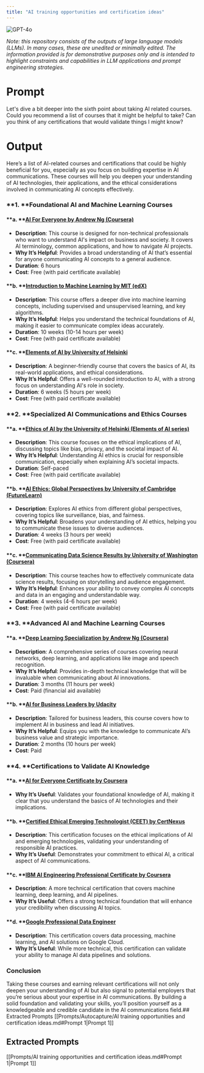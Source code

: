 ```yaml
---
title: "AI training opportunities and certification ideas"
---
```

![GPT-4o](https://img.shields.io/badge/GPT--4o-3333FF?style=for-the-badge&logo=openai&logoColor=white)



*Note: this repository consists of the outputs of large language models (LLMs). In many cases, these are unedited or minimally edited. The information provided is for demonstrative purposes only and is intended to highlight constraints and capabilities in LLM applications and prompt engineering strategies.*


# Prompt

Let's dive a bit deeper into the sixth point about taking AI related courses. Could you recommend a list of courses that it might be helpful to take? Can you think of any certifications that would validate things I might know?

# Output
Here’s a list of AI-related courses and certifications that could be highly beneficial for you, especially as you focus on building expertise in AI communications. These courses will help you deepen your understanding of AI technologies, their applications, and the ethical considerations involved in communicating AI concepts effectively.

### **1. **Foundational AI and Machine Learning Courses

#### **a. **[**AI For Everyone** by Andrew Ng (Coursera)](https://www.coursera.org/learn/ai-for-everyone)
   - **Description**: This course is designed for non-technical professionals who want to understand AI's impact on business and society. It covers AI terminology, common applications, and how to navigate AI projects.
   - **Why It’s Helpful**: Provides a broad understanding of AI that’s essential for anyone communicating AI concepts to a general audience.
   - **Duration**: 6 hours
   - **Cost**: Free (with paid certificate available)

#### **b. **[**Introduction to Machine Learning** by MIT (edX)](https://www.edx.org/course/introduction-to-machine-learning)
   - **Description**: This course offers a deeper dive into machine learning concepts, including supervised and unsupervised learning, and key algorithms.
   - **Why It’s Helpful**: Helps you understand the technical foundations of AI, making it easier to communicate complex ideas accurately.
   - **Duration**: 10 weeks (10-14 hours per week)
   - **Cost**: Free (with paid certificate available)

#### **c. **[**Elements of AI** by University of Helsinki](https://www.elementsofai.com/)
   - **Description**: A beginner-friendly course that covers the basics of AI, its real-world applications, and ethical considerations.
   - **Why It’s Helpful**: Offers a well-rounded introduction to AI, with a strong focus on understanding AI's role in society.
   - **Duration**: 6 weeks (5 hours per week)
   - **Cost**: Free (with paid certificate available)

### **2. **Specialized AI Communications and Ethics Courses

#### **a. **[**Ethics of AI** by the University of Helsinki (Elements of AI series)](https://www.elementsofai.com/ethics)
   - **Description**: This course focuses on the ethical implications of AI, discussing topics like bias, privacy, and the societal impact of AI.
   - **Why It’s Helpful**: Understanding AI ethics is crucial for responsible communication, especially when explaining AI’s societal impacts.
   - **Duration**: Self-paced
   - **Cost**: Free (with paid certificate available)

#### **b. **[**AI Ethics: Global Perspectives** by University of Cambridge (FutureLearn)](https://www.futurelearn.com/courses/ai-ethics-global-perspectives)
   - **Description**: Explores AI ethics from different global perspectives, covering topics like surveillance, bias, and fairness.
   - **Why It’s Helpful**: Broadens your understanding of AI ethics, helping you to communicate these issues to diverse audiences.
   - **Duration**: 4 weeks (3 hours per week)
   - **Cost**: Free (with paid certificate available)

#### **c. **[**Communicating Data Science Results** by University of Washington (Coursera)](https://www.coursera.org/learn/data-science-communication)
   - **Description**: This course teaches how to effectively communicate data science results, focusing on storytelling and audience engagement.
   - **Why It’s Helpful**: Enhances your ability to convey complex AI concepts and data in an engaging and understandable way.
   - **Duration**: 4 weeks (4-6 hours per week)
   - **Cost**: Free (with paid certificate available)

### **3. **Advanced AI and Machine Learning Courses

#### **a. **[**Deep Learning Specialization** by Andrew Ng (Coursera)](https://www.coursera.org/specializations/deep-learning)
   - **Description**: A comprehensive series of courses covering neural networks, deep learning, and applications like image and speech recognition.
   - **Why It’s Helpful**: Provides in-depth technical knowledge that will be invaluable when communicating about AI innovations.
   - **Duration**: 3 months (11 hours per week)
   - **Cost**: Paid (financial aid available)

#### **b. **[**AI for Business Leaders** by Udacity](https://www.udacity.com/course/ai-for-business-leaders--nd054)
   - **Description**: Tailored for business leaders, this course covers how to implement AI in business and lead AI initiatives.
   - **Why It’s Helpful**: Equips you with the knowledge to communicate AI’s business value and strategic importance.
   - **Duration**: 2 months (10 hours per week)
   - **Cost**: Paid

### **4. **Certifications to Validate AI Knowledge

#### **a. **[**AI for Everyone Certificate** by Coursera](https://www.coursera.org/learn/ai-for-everyone)
   - **Why It’s Useful**: Validates your foundational knowledge of AI, making it clear that you understand the basics of AI technologies and their implications.

#### **b. **[**Certified Ethical Emerging Technologist (CEET)** by CertNexus](https://certnexus.com/certification/ceet/)
   - **Description**: This certification focuses on the ethical implications of AI and emerging technologies, validating your understanding of responsible AI practices.
   - **Why It’s Useful**: Demonstrates your commitment to ethical AI, a critical aspect of AI communications.

#### **c. **[**IBM AI Engineering Professional Certificate** by Coursera](https://www.coursera.org/professional-certificates/ai-engineer)
   - **Description**: A more technical certification that covers machine learning, deep learning, and AI pipelines.
   - **Why It’s Useful**: Offers a strong technical foundation that will enhance your credibility when discussing AI topics.

#### **d. **[**Google Professional Data Engineer**](https://cloud.google.com/certification/data-engineer)
   - **Description**: This certification covers data processing, machine learning, and AI solutions on Google Cloud.
   - **Why It’s Useful**: While more technical, this certification can validate your ability to manage AI data pipelines and solutions.

### **Conclusion**
Taking these courses and earning relevant certifications will not only deepen your understanding of AI but also signal to potential employers that you’re serious about your expertise in AI communications. By building a solid foundation and validating your skills, you’ll position yourself as a knowledgeable and credible candidate in the AI communications field.## Extracted Prompts
[[Prompts/Autocapture/AI training opportunities and certification ideas.md#Prompt 1|Prompt 1]]





## Extracted Prompts
[[Prompts/AI training opportunities and certification ideas.md#Prompt 1|Prompt 1]]
